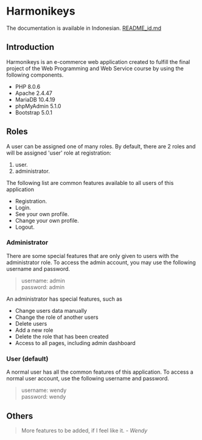 # Harmonikeys
The documentation is available in Indonesian. [README_id.md](https://github.com/harmonify/keyboard-shop/blob/main/README_id.md)
## Introduction
Harmonikeys is an e-commerce web application created to fulfill the final project of the Web Programming and Web Service course by using the following components.
* PHP 8.0.6
* Apache 2.4.47
* MariaDB 10.4.19
* phpMyAdmin 5.1.0
* Bootstrap 5.0.1

## Roles
A user can be assigned one of many roles. By default, there are 2 roles and will be assigned 'user' role at registration:
1. user.
2. administrator.

The following list are common features available to all users of this application
* Registration.
* Login.
* See your own profile.
* Change your own profile.
* Logout.

### Administrator
There are some special features that are only given to users with the administrator role.
To access the admin account, you may use the following username and password.
> username: admin  
> password: admin

An administrator has special features, such as
* Change users data manually
* Change the role of another users
* Delete users
* Add a new role
* Delete the role that has been created
* Access to all pages, including admin dashboard  
  
### User (default)
A normal user has all the common features of this application.
To access a normal user account, use the following username and password.
> username: wendy  
> password: wendy  

## Others
> More features to be added, if I feel like it. - _Wendy_